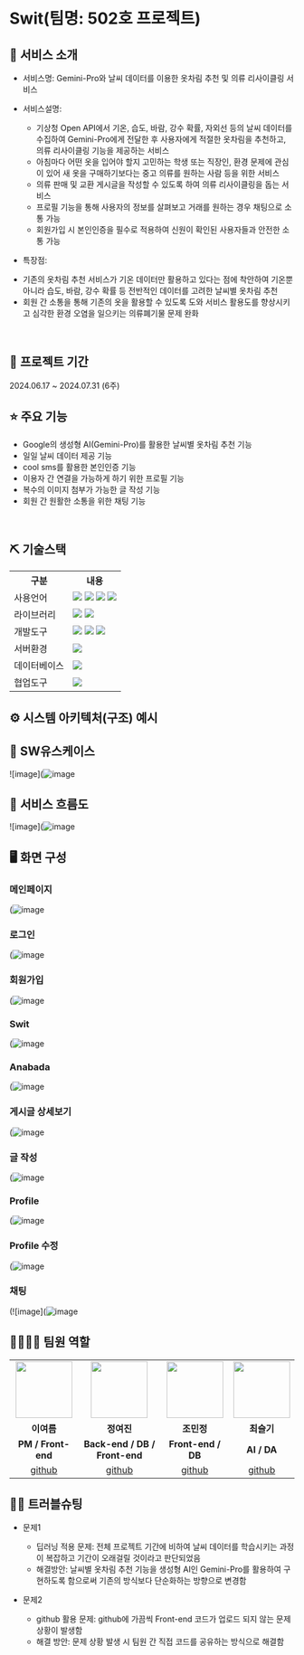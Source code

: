 # Swit(팀명: 502호 프로젝트)

## 👀 서비스 소개
* 서비스명: Gemini-Pro와 날씨 데이터를 이용한 옷차림 추천 및 의류 리사이클링 서비스 
* 서비스설명:
  - 기상청 Open API에서 기온, 습도, 바람, 강수 확률, 자외선 등의 날씨 데이터를 수집하여 Gemini-Pro에게 전달한 후 사용자에게 적절한 옷차림을 추천하고, 의류 리사이클링 기능을 제공하는 서비스
  - 아침마다 어떤 옷을 입어야 할지 고민하는 학생 또는 직장인, 환경 문제에 관심이 있어 새 옷을 구매하기보다는 중고 의류를 원하는 사람 등을 위한 서비스
  - 의류 판매 및 교환 게시글을 작성할 수 있도록 하여 의류 리사이클링을 돕는 서비스
  - 프로필 기능을 통해 사용자의 정보를 살펴보고 거래를 원하는 경우 채팅으로 소통 가능
  - 회원가입 시 본인인증을 필수로 적용하여 신원이 확인된 사용자들과 안전한 소통 가능

 * 특장점:
  - 기존의 옷차림 추천 서비스가 기온 데이터만 활용하고 있다는 점에 착안하여 기온뿐 아니라 습도, 바람, 강수 확률 등 전반적인 데이터를 고려한 날씨별 옷차림 추천 
  - 회원 간 소통을 통해 기존의 옷을 활용할 수 있도록 도와 서비스 활용도를 향상시키고 심각한 환경 오염을 일으키는 의류폐기물 문제 완화
<br>

## 📅 프로젝트 기간
2024.06.17 ~ 2024.07.31 (6주)
<br>

## ⭐ 주요 기능
* Google의 생성형 AI(Gemini-Pro)를 활용한 날씨별 옷차림 추천 기능
* 일일 날씨 데이터 제공 기능
* cool sms를 활용한 본인인증 기능
* 이용자 간 연결을 가능하게 하기 위한 프로필 기능
* 복수의 이미지 첨부가 가능한 글 작성 기능
* 회원 간 원활한 소통을 위한 채팅 기능
  
<br>

## ⛏ 기술스택
<table>
    <tr>
        <th>구분</th>
        <th>내용</th>
    </tr>
    <tr>
        <td>사용언어</td>
        <td>
            <img src="https://img.shields.io/badge/HTML5-E34F26?style=for-the-badge&logo=html5&logoColor=white"/>
            <img src="https://img.shields.io/badge/CSS3-1572B6?style=for-the-badge&logo=css3&logoColor=white"/>
            <img src="https://img.shields.io/badge/JavaScript-F7DF1E?style=for-the-badge&logo=javascript&logoColor=black"/>
            <a href="https://www.python.org/"><img src="https://img.shields.io/badge/Python-3776AB?style=for-the-badge&logo=python&logoColor=white"/></a>
        </td>
    </tr>
    <tr>
        <td>라이브러리</td>
        <td>
            <a href="https://www.google.com/"><img src="https://img.shields.io/badge/Google-4285F4?style=for-the-badge&logo=google&logoColor=white"/></a>
            <a href="https://www.coolsms.co.kr/"><img src="https://img.shields.io/badge/CoolSMS-00C4B4?style=for-the-badge&logo=coolsms&logoColor=white"/></a>
        </td>
    </tr>
    <tr>
        <td>개발도구</td>
        <td>
            <img src="https://img.shields.io/badge/Eclipse-2C2255?style=for-the-badge&logo=eclipseide&logoColor=white"/>
            <a href="https://jupyter.org/"><img src="https://img.shields.io/badge/Jupyter-F37626?style=for-the-badge&logo=jupyter&logoColor=white"/></a>
            <img src="https://img.shields.io/badge/VSCode-007ACC?style=for-the-badge&logo=visualstudiocode&logoColor=white"/>
        </td>
    </tr>
    <tr>
        <td>서버환경</td>
        <td>
            <img src="https://img.shields.io/badge/Apache%20Tomcat-D22128?style=for-the-badge&logo=Apache%20Tomcat&logoColor=white"/>
        </td>
    </tr>
    <tr>
        <td>데이터베이스</td>
        <td>
            <img src="https://img.shields.io/badge/Oracle%2011g-F80000?style=for-the-badge&logo=Oracle&logoColor=white"/>
        </td>
    </tr>
    <tr>
        <td>협업도구</td>
        <td>
            <img src="https://img.shields.io/badge/GitHub-181717?style=for-the-badge&logo=GitHub&logoColor=white"/>
        </td>
    </tr>
</table>

## ⚙ 시스템 아키텍처(구조) 예시 

## 📌 SW유스케이스
![image](![image](https://github.com/user-attachments/assets/b9c7a639-f984-4f80-a14a-64f1b8c6e904)


## 📌 서비스 흐름도
![image](![image](https://github.com/user-attachments/assets/38c92d44-0480-4d4f-8a96-b05ec17c6192)


## 🖥 화면 구성

### 메인페이지
(![image](https://github.com/user-attachments/assets/311a46e0-af2d-4897-86ec-94af873470fc)

### 로그인
(![image](https://github.com/user-attachments/assets/06fdb2e7-76c9-4d68-9c04-329f31731769)

### 회원가입
(![image](https://github.com/user-attachments/assets/39d986e0-0d03-4d82-a5f9-f743f4331b91)

### Swit
(![image](https://github.com/user-attachments/assets/16c0be0b-2ce2-4d45-bc02-3a710d49c183)

### Anabada
(![image](https://github.com/user-attachments/assets/afcb4beb-5a31-4f06-b5aa-d15fb58cb978)

### 게시글 상세보기
(![image](https://github.com/user-attachments/assets/c52e8b43-f03a-4402-baaa-53e5fb621694)

### 글 작성
(![image](https://github.com/user-attachments/assets/5970df22-face-424d-9fd0-a8345fd16917)

### Profile
(![image](https://github.com/user-attachments/assets/ed1df73c-1836-43dc-a63f-aebdbd24212a)

### Profile 수정
(![image](https://github.com/user-attachments/assets/8bb5b0f3-8478-463c-bf32-2d25c0f7d8a2)

### 채팅
(![image](![image](https://github.com/user-attachments/assets/210ef03a-e043-4753-a87b-4e478630f397)

## 👨‍👩‍👦‍👦 팀원 역할
<table>
  <tr>
    <td align="center"><img src="https://img1.daumcdn.net/thumb/R1280x0.fjpg/?fname=http://t1.daumcdn.net/brunch/service/user/cnoC/image/4yPtuRXtR0-jusOMCCXb4MeN6zU.jpg" width="100" height="100"/></td>
    <td align="center"><img src="https://item.kakaocdn.net/do/87c749ed284516d92d1f88dd3e37c9bd8f324a0b9c48f77dbce3a43bd11ce785" width="100" height="100"/></td>
    <td align="center"><img src="https://img1.daumcdn.net/thumb/R1280x0.fjpg/?fname=http://t1.daumcdn.net/brunch/service/user/cnoC/image/DGIamHhKg9IlUvvE8Wt1qsmgkb0" width="100" height="100"/></td>
    <td align="center"><img src="https://pbs.twimg.com/media/EKjES0UU4AEpFRV.jpg" width="100" height="100"/></td>
    
   
  </tr>
  <tr>
    <td align="center"><strong>이여름</strong></td>
    <td align="center"><strong>정여진</strong></td>
    <td align="center"><strong>조민정</strong></td>
    <td align="center"><strong>최슬기</strong></td>
    
  </tr>
  <tr>
    <td align="center"><b>PM / Front-end</b></td>
    <td align="center"><b>Back-end / DB / Front-end</b></td>
    <td align="center"><b>Front-end / DB</b></td>
    <td align="center"><b>AI / DA</b></td>
  </tr>
  <tr>
    <td align="center"><a href="https://github.com/Kayadadu" target='_blank'>github</a></td>
    <td align="center"><a href="https://github.com/kzy282" target='_blank'>github</a></td>
    <td align="center"><a href="https://github.com/mj4226" target='_blank'>github</a></td>
    <td align="center"><a href="https://github.com/summerscape" target='_blank'>github</a></td>
  
  </tr>
</table>

## 🤾‍♂️ 트러블슈팅
  
* 문제1<br>
  - 딥러닝 적용 문제: 전체 프로젝트 기간에 비하여 날씨 데이터를 학습시키는 과정이 복잡하고 기간이 오래걸릴 것이라고 판단되었음<br>
  - 해결방안: 날씨별 옷차림 추천 기능을 생성형 AI인 Gemini-Pro를 활용하여 구현하도록 함으로써 기존의 방식보다 단순화하는 방향으로 변경함
 
* 문제2<br>
  - github 활용 문제: github에 가끔씩 Front-end 코드가 업로드 되지 않는 문제 상황이 발생함<br>
  - 해결 방안: 문제 상황 발생 시 팀원 간 직접 코드를 공유하는 방식으로 해결함

